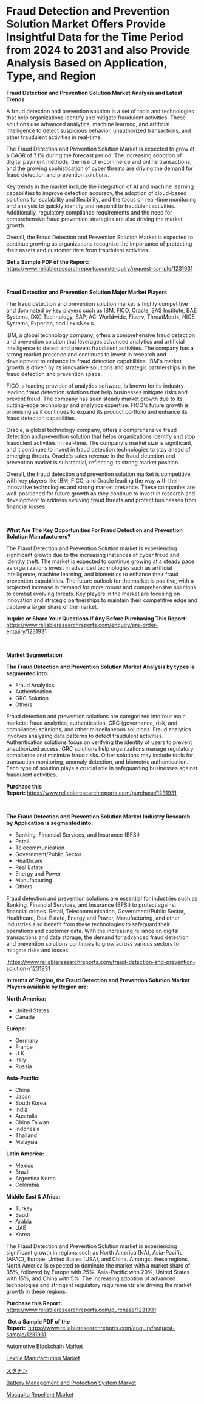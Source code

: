 <p><h1>Fraud Detection and Prevention Solution Market Offers Provide Insightful Data for the Time Period from 2024 to 2031 and also Provide Analysis Based on Application, Type, and Region</h1></p><p><strong>Fraud Detection and Prevention Solution Market Analysis and Latest Trends</strong></p>
<p><p>A fraud detection and prevention solution is a set of tools and technologies that help organizations identify and mitigate fraudulent activities. These solutions use advanced analytics, machine learning, and artificial intelligence to detect suspicious behavior, unauthorized transactions, and other fraudulent activities in real-time.</p><p>The Fraud Detection and Prevention Solution Market is expected to grow at a CAGR of 7.1% during the forecast period. The increasing adoption of digital payment methods, the rise of e-commerce and online transactions, and the growing sophistication of cyber threats are driving the demand for fraud detection and prevention solutions. </p><p>Key trends in the market include the integration of AI and machine learning capabilities to improve detection accuracy, the adoption of cloud-based solutions for scalability and flexibility, and the focus on real-time monitoring and analysis to quickly identify and respond to fraudulent activities. Additionally, regulatory compliance requirements and the need for comprehensive fraud prevention strategies are also driving the market growth.</p><p>Overall, the Fraud Detection and Prevention Solution Market is expected to continue growing as organizations recognize the importance of protecting their assets and customer data from fraudulent activities.</p></p>
<p><strong>Get a Sample PDF of the Report:&nbsp;</strong> <a href="https://www.reliableresearchreports.com/enquiry/request-sample/1231931">https://www.reliableresearchreports.com/enquiry/request-sample/1231931</a></p>
<p>&nbsp;</p>
<p><strong>Fraud Detection and Prevention Solution Major Market Players</strong></p>
<p><p>The fraud detection and prevention solution market is highly competitive and dominated by key players such as IBM, FICO, Oracle, SAS Institute, BAE Systems, DXC Technology, SAP, ACI Worldwide, Fiserv, ThreatMetrix, NICE Systems, Experian, and LexisNexis. </p><p>IBM, a global technology company, offers a comprehensive fraud detection and prevention solution that leverages advanced analytics and artificial intelligence to detect and prevent fraudulent activities. The company has a strong market presence and continues to invest in research and development to enhance its fraud detection capabilities. IBM's market growth is driven by its innovative solutions and strategic partnerships in the fraud detection and prevention space.</p><p>FICO, a leading provider of analytics software, is known for its industry-leading fraud detection solutions that help businesses mitigate risks and prevent fraud. The company has seen steady market growth due to its cutting-edge technology and analytics expertise. FICO's future growth is promising as it continues to expand its product portfolio and enhance its fraud detection capabilities.</p><p>Oracle, a global technology company, offers a comprehensive fraud detection and prevention solution that helps organizations identify and stop fraudulent activities in real-time. The company's market size is significant, and it continues to invest in fraud detection technologies to stay ahead of emerging threats. Oracle's sales revenue in the fraud detection and prevention market is substantial, reflecting its strong market position.</p><p>Overall, the fraud detection and prevention solution market is competitive, with key players like IBM, FICO, and Oracle leading the way with their innovative technologies and strong market presence. These companies are well-positioned for future growth as they continue to invest in research and development to address evolving fraud threats and protect businesses from financial losses.</p></p>
<p>&nbsp;</p>
<p><strong>What Are The Key Opportunities For Fraud Detection and Prevention Solution Manufacturers?</strong></p>
<p><p>The Fraud Detection and Prevention Solution market is experiencing significant growth due to the increasing instances of cyber fraud and identity theft. The market is expected to continue growing at a steady pace as organizations invest in advanced technologies such as artificial intelligence, machine learning, and biometrics to enhance their fraud prevention capabilities. The future outlook for the market is positive, with a projected increase in demand for more robust and comprehensive solutions to combat evolving threats. Key players in the market are focusing on innovation and strategic partnerships to maintain their competitive edge and capture a larger share of the market.</p></p>
<p><strong>Inquire or Share Your Questions If Any Before Purchasing This Report:</strong> <a href="https://www.reliableresearchreports.com/enquiry/pre-order-enquiry/1231931">https://www.reliableresearchreports.com/enquiry/pre-order-enquiry/1231931</a></p>
<p>&nbsp;</p>
<p><strong>Market Segmentation</strong></p>
<p><strong>The Fraud Detection and Prevention Solution Market Analysis by types is segmented into:</strong></p>
<p><ul><li>Fraud Analytics</li><li>Authentication</li><li>GRC Solution</li><li>Others</li></ul></p>
<p><p>Fraud detection and prevention solutions are categorized into four main markets: fraud analytics, authentication, GRC (governance, risk, and compliance) solutions, and other miscellaneous solutions. Fraud analytics involves analyzing data patterns to detect fraudulent activities. Authentication solutions focus on verifying the identity of users to prevent unauthorized access. GRC solutions help organizations manage regulatory compliance and minimize fraud risks. Other solutions may include tools for transaction monitoring, anomaly detection, and biometric authentication. Each type of solution plays a crucial role in safeguarding businesses against fraudulent activities.</p></p>
<p><strong>Purchase this Report:&nbsp;</strong><a href="https://www.reliableresearchreports.com/purchase/1231931">https://www.reliableresearchreports.com/purchase/1231931</a></p>
<p>&nbsp;</p>
<p><strong>The Fraud Detection and Prevention Solution Market Industry Research by Application is segmented into:</strong></p>
<p><ul><li>Banking, Financial Services, and Insurance (BFSI)</li><li>Retail</li><li>Telecommunication</li><li>Government/Public Sector</li><li>Healthcare</li><li>Real Estate</li><li>Energy and Power</li><li>Manufacturing</li><li>Others</li></ul></p>
<p><p>Fraud detection and prevention solutions are essential for industries such as Banking, Financial Services, and Insurance (BFSI) to protect against financial crimes. Retail, Telecommunication, Government/Public Sector, Healthcare, Real Estate, Energy and Power, Manufacturing, and other industries also benefit from these technologies to safeguard their operations and customer data. With the increasing reliance on digital transactions and data storage, the demand for advanced fraud detection and prevention solutions continues to grow across various sectors to mitigate risks and losses.</p></p>
<p><a href="https://www.reliableresearchreports.com/fraud-detection-and-prevention-solution-r1231931">&nbsp;https://www.reliableresearchreports.com/fraud-detection-and-prevention-solution-r1231931</a></p>
<p><strong>In terms of Region, the Fraud Detection and Prevention Solution Market Players available by Region are:</strong></p>
<p>
    <p> <strong> North America: </strong>
        <ul>
            <li>United States</li>
            <li>Canada</li>
        </ul>
        </p> 
    <p> <strong> Europe: </strong>
        <ul>
            <li>Germany</li>
            <li>France</li>
            <li>U.K.</li>
            <li>Italy</li>
            <li>Russia</li>
        </ul>
        </p> 
    <p> <strong> Asia-Pacific: </strong>
        <ul>
            <li>China</li>
            <li>Japan</li>
            <li>South Korea</li>
            <li>India</li>
            <li>Australia</li>
            <li>China Taiwan</li>
            <li>Indonesia</li>
            <li>Thailand</li>
            <li>Malaysia</li>
        </ul>
        </p> 
    <p> <strong> Latin America: </strong>
        <ul>
            <li>Mexico</li>
            <li>Brazil</li>
            <li>Argentina Korea</li>
            <li>Colombia</li>
        </ul>
        </p> 
    <p> <strong> Middle East & Africa: </strong>
        <ul>
            <li>Turkey</li>
            <li>Saudi</li>
            <li>Arabia</li>
            <li>UAE</li>
            <li>Korea</li>
        </ul>
    </p>
    </p>
<p><p>The Fraud Detection and Prevention Solution market is experiencing significant growth in regions such as North America (NA), Asia-Pacific (APAC), Europe, United States (USA), and China. Amongst these regions, North America is expected to dominate the market with a market share of 35%, followed by Europe with 25%, Asia-Pacific with 20%, United States with 15%, and China with 5%. The increasing adoption of advanced technologies and stringent regulatory requirements are driving the market growth in these regions.</p></p>
<p><strong>Purchase this Report: </strong><a href="https://www.reliableresearchreports.com/purchase/1231931">https://www.reliableresearchreports.com/purchase/1231931</a></p>
<p>&nbsp;<strong>Get a Sample PDF of the Report:&nbsp;&nbsp;</strong><a href="https://www.reliableresearchreports.com/enquiry/request-sample/1231931">https://www.reliableresearchreports.com/enquiry/request-sample/1231931</a></p>
<p><strong></strong></p>
<p><p><a href="https://github.com/Sarissaschmalingtr6fz2739/Market-Research-Report-List-2/blob/main/automotive-blockchain-market.md">Automotive Blockchain Market</a></p><p><a href="https://github.com/RyleeBauch2023/Market-Research-Report-List-1/blob/main/textile-manufacturing-market.md">Textile Manufacturing Market</a></p><p><a href="https://github.com/FrancoWeber2023/Market-Research-Report-List-1/blob/main/862149651462.md">スタチン</a></p><p><a href="https://www.linkedin.com/pulse/battery-management-protection-system-market-size-evaluating-uoysf">Battery Management and Protection System Market</a></p><p><a href="https://issuu.com/reportprime-2/docs/mosquito-repellent-market-size-2030.pptx">Mosquito Repellent Market</a></p></p>